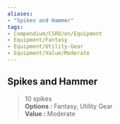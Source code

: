 ```yaml
---
aliases:
- "Spikes and Hammer"
tags:
- Compendium/CSRD/en/Equipment
- Equipment/Fantasy
- Equipment/Utility-Gear
- Equipment/Value/Moderate
---
```


  
## Spikes and Hammer  
  
>10 spikes  
> **Options :** Fantasy, Utility Gear  
> **Value :** Moderate